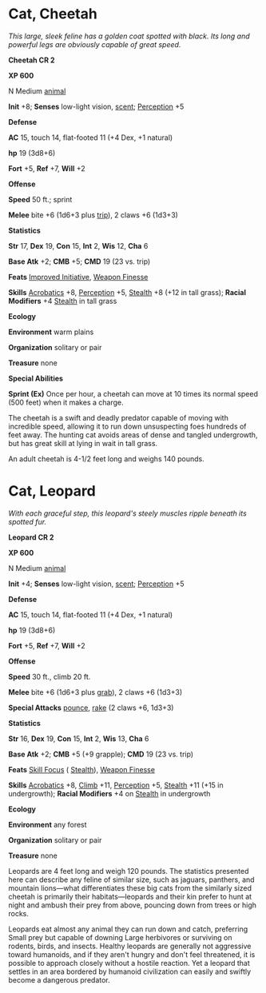# Cat, Cheetah

_This large, sleek feline has a golden coat spotted with black. Its long and powerful legs are obviously capable of great speed._

**Cheetah CR 2**

**XP 600**

N Medium [animal](creatureTypes.md#_animal)

**Init** +8; **Senses** low-light vision, [scent](universalMonsterRules.md#_scent); [Perception](../skills/perception.md#_perception) +5

**Defense**

**AC** 15, touch 14, flat-footed 11 (+4 Dex, +1 natural)

**hp** 19 (3d8+6)

**Fort** +5, **Ref** +7, **Will** +2

**Offense**

**Speed** 50 ft.; sprint

**Melee** bite +6 (1d6+3 plus [trip](universalMonsterRules.md#_trip)), 2 claws +6 (1d3+3)

**Statistics**

**Str** 17, **Dex** 19, **Con** 15, **Int** 2, **Wis** 12, **Cha** 6

**Base Atk** +2; **CMB** +5; **CMD** 19 (23 vs. trip)

**Feats** [Improved Initiative](../feats.md#_improved-initiative), [Weapon Finesse](../feats.md#_weapon-finesse)

**Skills** [Acrobatics](../skills/acrobatics.md#_acrobatics) +8, [Perception](../skills/perception.md#_perception) +5, [Stealth](../skills/stealth.md#_stealth) +8 (+12 in tall grass); **Racial Modifiers** +4 [Stealth](../skills/stealth.md#_stealth) in tall grass

**Ecology**

**Environment** warm plains

**Organization** solitary or pair

**Treasure** none

**Special Abilities**

**Sprint (Ex)** Once per hour, a cheetah can move at 10 times its normal speed (500 feet) when it makes a charge.

The cheetah is a swift and deadly predator capable of moving with incredible speed, allowing it to run down unsuspecting foes hundreds of feet away. The hunting cat avoids areas of dense and tangled undergrowth, but has great skill at lying in wait in tall grass.

An adult cheetah is 4-1/2 feet long and weighs 140 pounds.

# Cat, Leopard

_With each graceful step, this leopard's steely muscles ripple beneath its spotted fur._

**Leopard CR 2**

**XP 600**

N Medium [animal](creatureTypes.md#_animal)

**Init** +4; **Senses** low-light vision, [scent](universalMonsterRules.md#_scent); [Perception](../skills/perception.md#_perception) +5

**Defense**

**AC** 15, touch 14, flat-footed 11 (+4 Dex, +1 natural)

**hp** 19 (3d8+6)

**Fort** +5, **Ref** +7, **Will** +2

**Offense**

**Speed** 30 ft., climb 20 ft.

**Melee** bite +6 (1d6+3 plus [grab](universalMonsterRules.md#_grab)), 2 claws +6 (1d3+3)

**Special Attacks** [pounce](universalMonsterRules.md#_pounce), [rake](universalMonsterRules.md#_rake) (2 claws +6, 1d3+3)

**Statistics**

**Str** 16, **Dex** 19, **Con** 15, **Int** 2, **Wis** 13, **Cha** 6

**Base Atk** +2; **CMB** +5 (+9 grapple); **CMD** 19 (23 vs. trip)

**Feats** [Skill Focus](../feats.md#_skill-focus) ( [Stealth](../skills/stealth.md#_stealth)), [Weapon Finesse](../feats.md#_weapon-finesse)

**Skills** [Acrobatics](../skills/acrobatics.md#_acrobatics) +8, [Climb](../skills/climb.md#_climb) +11, [Perception](../skills/perception.md#_perception) +5, [Stealth](../skills/stealth.md#_stealth) +11 (+15 in undergrowth); **Racial Modifiers** +4 on [Stealth](../skills/stealth.md#_stealth) in undergrowth

**Ecology**

**Environment** any forest

**Organization** solitary or pair

**Treasure** none

Leopards are 4 feet long and weigh 120 pounds. The statistics presented here can describe any feline of similar size, such as jaguars, panthers, and mountain lions—what differentiates these big cats from the similarly sized cheetah is primarily their habitats—leopards and their kin prefer to hunt at night and ambush their prey from above, pouncing down from trees or high rocks.

Leopards eat almost any animal they can run down and catch, preferring Small prey but capable of downing Large herbivores or surviving on rodents, birds, and insects. Healthy leopards are generally not aggressive toward humanoids, and if they aren't hungry and don't feel threatened, it is possible to approach closely without a hostile reaction. Yet a leopard that settles in an area bordered by humanoid civilization can easily and swiftly become a dangerous predator.

